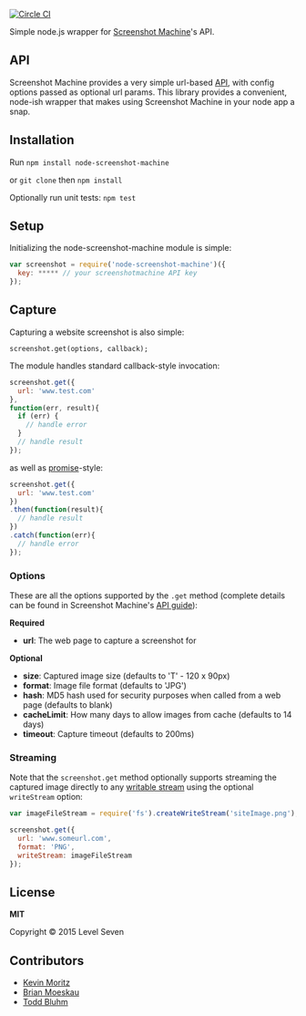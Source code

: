 
[![Circle CI](https://circleci.com/gh/L7labs/node-screenshot-machine.svg?style=svg)](https://circleci.com/gh/L7labs/node-screenshot-machine)

Simple node.js wrapper for [Screenshot Machine](http://www.screenshotmachine.com/)'s API.

## API

Screenshot Machine provides a very simple url-based [API](http://www.screenshotmachine.com/apiguide.php), with config options passed as optional url params. This library provides a convenient, node-ish wrapper that makes using Screenshot Machine in your node app a snap.

## Installation

Run `npm install node-screenshot-machine`

or `git clone` then `npm install`

Optionally run unit tests: `npm test`

## Setup

Initializing the node-screenshot-machine module is simple:

```js
var screenshot = require('node-screenshot-machine')({
  key: ***** // your screenshotmachine API key
});
```

## Capture

Capturing a website screenshot is also simple:

`screenshot.get(options, callback);`

The module handles standard callback-style invocation:

```js
screenshot.get({
  url: 'www.test.com'
},
function(err, result){
  if (err) {
    // handle error
  }
  // handle result
});
```

as well as [promise](https://github.com/petkaantonov/bluebird)-style:

```js
screenshot.get({
  url: 'www.test.com'
})
.then(function(result){
  // handle result
})
.catch(function(err){
  // handle error
});
```

### Options

These are all the options supported by the `.get` method (complete details can be found in Screenshot Machine's [API guide](https://www.screenshotmachine.com/apiguide.php)):

**Required**

- **url**: The web page to capture a screenshot for

**Optional**

- **size**: Captured image size (defaults to 'T' - 120 x 90px)
- **format**: Image file format (defaults to 'JPG')
- **hash**: MD5 hash used for security purposes when called from a web page (defaults to blank)
- **cacheLimit**: How many days to allow images from cache (defaults to 14 days)
- **timeout**: Capture timeout (defaults to 200ms)

### Streaming

Note that the `screenshot.get` method optionally supports streaming the captured image directly to any [writable stream](http://nodejs.org/api/stream.html#stream_class_stream_writable) using the optional `writeStream` option:

```js
var imageFileStream = require('fs').createWriteStream('siteImage.png');

screenshot.get({
  url: 'www.someurl.com',
  format: 'PNG',
  writeStream: imageFileStream
});
```

## License

**MIT**

Copyright &copy; 2015 Level Seven

## Contributors

- [Kevin Moritz](https://github.com/ecorkevin)
- [Brian Moeskau](https://github.com/bmoeskau)
- [Todd Bluhm](https://github.com/toddbluhm)
